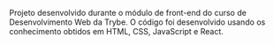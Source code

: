 Projeto desenvolvido durante o módulo de front-end do curso de Desenvolvimento Web da Trybe. 
O código foi desenvolvido usando os conhecimento obtidos em HTML, CSS, JavaScript e React.